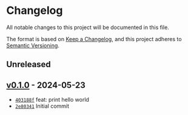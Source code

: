 # Changelog

All notable changes to this project will be documented in this file.

The format is based on [Keep a Changelog](https://keepachangelog.com/en/1.0.0/), and this project adheres to [Semantic Versioning](https://semver.org/spec/v2.0.0.html).

## Unreleased

## [v0.1.0](https://github.com/msound/example-helloworld/releases/tag/v0.1.0) - 2024-05-23

- [`403188f`](https://github.com/msound/example-helloworld/commit/403188f3a6897228423d1195dbf912375c98e320) feat: print hello world
- [`2e80341`](https://github.com/msound/example-helloworld/commit/2e803414eeec3e739a23861ca02ce8845854d8b0) Initial commit
